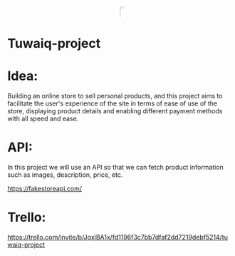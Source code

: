 <p align="center">
  <img src="Imges/icon1.png" />
</p>

# Tuwaiq-project
                                                                



# Idea:

Building an online store to sell personal products, and this project aims to facilitate the user's experience of the site in terms of ease of use of the store, displaying product details and enabling different payment methods with all speed and ease.




# API:

In this project we will use an API so that we can fetch product information such as images, description, price, etc.

https://fakestoreapi.com/ 




# Trello:

https://trello.com/invite/b/JqxlBA1x/fd1196f3c7bb7dfaf2dd7219debf5214/tuwaiq-project








 
 
